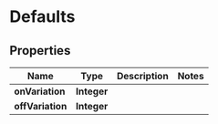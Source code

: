 

# Defaults


## Properties

Name | Type | Description | Notes
------------ | ------------- | ------------- | -------------
**onVariation** | **Integer** |  | 
**offVariation** | **Integer** |  | 



